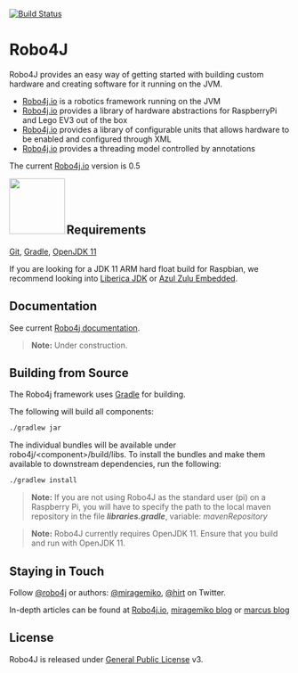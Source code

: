 [![Build Status](https://travis-ci.org/Robo4J/robo4j.svg?branch=master)](https://travis-ci.org/Robo4J/robo4j)


# Robo4J
Robo4J provides an easy way of getting started with building custom hardware and creating software for it running on the JVM.

* [Robo4j.io][] is a robotics framework running on the JVM
* [Robo4j.io][] provides a library of hardware abstractions for RaspberryPi and Lego EV3 out of the box
* [Robo4j.io][] provides a library of configurable units that allows hardware to be enabled and configured through XML
* [Robo4j.io][] provides a threading model controlled by annotations

The current [Robo4j.io][] version is 0.5

<a href="https://foojay.io/today/works-with-openjdk"><img align="left" src="https://github.com/foojayio/badges/raw/main/works_with_openjdk/Works-with-OpenJDK.png" width="100"></a>
<br><br><br>

## Requirements
[Git][], [Gradle][], [OpenJDK 11][]

If you are looking for a JDK 11 ARM hard float build for Raspbian, we recommend looking into [Liberica JDK][] or [Azul Zulu Embedded][].

## Documentation
See current [Robo4j documentation][].
> **Note:** Under construction.

## Building from Source
The Robo4j framework uses [Gradle][] for building.

The following will build all components:

```bash
./gradlew jar
```
The individual bundles will be available under robo4j/&lt;component&gt;/build/libs.
To install the bundles and make them available to downstream dependencies, run the following:

```bash
./gradlew install
```

> **Note:** If you are not using Robo4J as the standard user (pi) on a Raspberry Pi, you will have to specify the path to the local maven repository in the file _**libraries.gradle**_, variable: _mavenRepository_

> **Note:** Robo4J currently requires OpenJDK 11. Ensure that you build and run with OpenJDK 11.

## Staying in Touch
Follow [@robo4j][] or authors: [@miragemiko][], [@hirt][] on Twitter. 

In-depth articles can be found at [Robo4j.io][], [miragemiko blog][] or [marcus blog][]

## License
Robo4J is released under [General Public License][] v3.

[Robo4j.io]: http://www.robo4j.io
[miragemiko blog]: http://www.miroslavkopecky.com
[marcus blog]: http://hirt.se/blog/
[General Public License]: http://www.gnu.org/licenses/gpl-3.0-standalone.html
[@robo4j]: https://twitter.com/robo4j
[@miragemiko]: https://twitter.com/miragemiko
[@hirt]: https://twitter.com/hirt
[Gradle]: http://gradle.org
[OpenJDK 11]: https://openjdk.java.net/projects/jdk/11/
[Git]: http://help.github.com/set-up-git-redirect
[Gradle]: http://www.gradle.org
[Robo4j documentation]: http://www.robo4j.io/p/documentation.html
[Liberica JDK]: https://www.bell-sw.com/java.html
[Azul Zulu Embedded]: https://www.azul.com/downloads/zulu-embedded/
